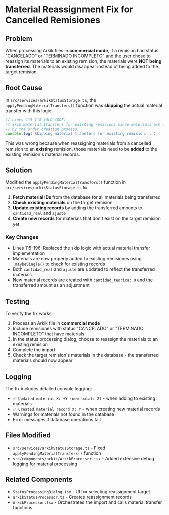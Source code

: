 # Material Reassignment Fix for Cancelled Remisiones

## Problem

When processing Arkik files in **commercial mode**, if a remision had status "CANCELADO" or "TERMINADO INCOMPLETO" and the user chose to reassign its materials to an existing remision, the materials were **NOT being transferred**. The materials would disappear instead of being added to the target remision.

## Root Cause

In `src/services/arkikStatusStorage.ts`, the `applyPendingMaterialTransfers()` function was **skipping** the actual material transfer with this logic:

```typescript
// Lines 115-118 (OLD CODE)
// Skip material transfers for existing remisions since materials are already handled correctly
// by the order creation process.
console.log(`Skipping material transfers for existing remision...`);
```

This was wrong because when reassigning materials from a cancelled remision to an **existing** remision, those materials need to be **added** to the existing remision's material records.

## Solution

Modified the `applyPendingMaterialTransfers()` function in `src/services/arkikStatusStorage.ts` to:

1. **Fetch material IDs** from the database for all materials being transferred
2. **Check existing materials** on the target remision
3. **Update existing records** by adding the transferred amounts to `cantidad_real` and `ajuste`
4. **Create new records** for materials that don't exist on the target remision yet

### Key Changes

- Lines 115-196: Replaced the skip logic with actual material transfer implementation
- Materials are now properly added to existing remisiones using `.maybeSingle()` to check for existing records
- Both `cantidad_real` and `ajuste` are updated to reflect the transferred materials
- New material records are created with `cantidad_teorica: 0` and the transferred amount as an adjustment

## Testing

To verify the fix works:

1. Process an Arkik file in **commercial mode**
2. Include remisiones with status "CANCELADO" or "TERMINADO INCOMPLETO" that have materials
3. In the status processing dialog, choose to reassign the materials to an existing remision
4. Complete the import
5. Check the target remision's materials in the database - the transferred materials should now appear

## Logging

The fix includes detailed console logging:
- `✅ Updated material X: +Y (new total: Z)` - when adding to existing materials
- `✅ Created material record X: Y` - when creating new material records
- Warnings for materials not found in the database
- Error messages if database operations fail

## Files Modified

- `src/services/arkikStatusStorage.ts` - Fixed `applyPendingMaterialTransfers()` function
- `src/components/arkik/ArkikProcessor.tsx` - Added extensive debug logging for material processing

## Related Components

- `StatusProcessingDialog.tsx` - UI for selecting reassignment target
- `arkikStatusProcessor.ts` - Creates reassignment records
- `ArkikProcessor.tsx` - Orchestrates the import and calls material transfer functions

